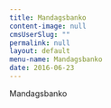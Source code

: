 ```yaml
---
title: Mandagsbanko
content-image: null
cmsUserSlug: ""
permalink: null
layout: default
menu-name: Mandagsbanko
date: 2016-06-23 
---
```


Mandagsbanko